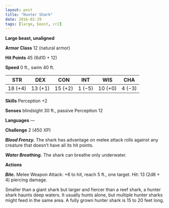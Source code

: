 ```yaml
---
layout: post
title: "Hunter Shark"
date: 2016-02-29
tags: [large, beast, cr2]
---
```


**Large beast, unaligned**

**Armor Class** 12 (natural armor)

**Hit Points** 45 (6d10 + 12)

**Speed** 0 ft., swim 40 ft.

|   STR   |   DEX   |   CON   |   INT   |   WIS   |   CHA   |
|:-----:|:-----:|:-----:|:-----:|:-----:|:-----:|
| 18 (+4) | 13 (+1) | 15 (+2) | 1 (−5) | 10 (+0) | 4 (−3) |

**Skills** Perception +2 

**Senses** blindsight 30 ft., passive Perception 12 

**Languages** — 

**Challenge** 2 (450 XP)

***Blood Frenzy.*** The shark has advantage on melee attack rolls against any creature that doesn’t have all its hit points. 

***Water Breathing.*** The shark can breathe only underwater. 

**Actions**

***Bite.*** Melee Weapon Attack: +6 to hit, reach 5 ft., one target. Hit: 13 (2d8 + 4) piercing damage. 

Smaller than a giant shark but larger and fiercer than a reef shark, a hunter shark haunts deep waters. It usually hunts alone, but multiple hunter sharks might feed in the same area. A fully grown hunter shark is 15 to 20 feet long.
